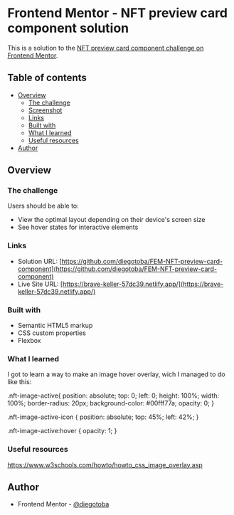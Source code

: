 # Frontend Mentor - NFT preview card component solution

This is a solution to the [NFT preview card component challenge on Frontend Mentor](https://www.frontendmentor.io/challenges/nft-preview-card-component-SbdUL_w0U). 

## Table of contents

- [Overview](#overview)
  - [The challenge](#the-challenge)
  - [Screenshot](#screenshot)
  - [Links](#links)
  - [Built with](#built-with)
  - [What I learned](#what-i-learned)
  - [Useful resources](#useful-resources)
- [Author](#author)

## Overview

### The challenge

Users should be able to:

- View the optimal layout depending on their device's screen size
- See hover states for interactive elements

### Links

- Solution URL: [https://github.com/diegotoba/FEM-NFT-preview-card-component](https://github.com/diegotoba/FEM-NFT-preview-card-component)
- Live Site URL: [https://brave-keller-57dc39.netlify.app/](https://brave-keller-57dc39.netlify.app/)

### Built with

- Semantic HTML5 markup
- CSS custom properties
- Flexbox

### What I learned

I got to learn a way to make an image hover overlay, wich I managed to do like this:

.nft-image-active{
  position: absolute;
  top: 0;
  left: 0;
  height: 100%;
  width: 100%;
  border-radius: 20px;
  background-color: #00fff77a;
  opacity: 0;
}

.nft-image-active-icon {
  position: absolute;
  top: 45%;
  left: 42%;
}

.nft-image-active:hover {
  opacity: 1;
}

### Useful resources

https://www.w3schools.com/howto/howto_css_image_overlay.asp

## Author

- Frontend Mentor - [@diegotoba](https://www.frontendmentor.io/profile/diegotoba)
